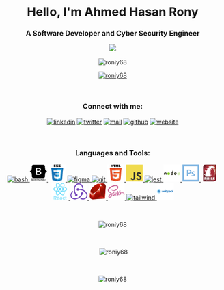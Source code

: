 <h1 align="center">Hello, I'm Ahmed Hasan Rony</h1>
<h3 align="center">A Software Developer and Cyber Security Engineer </h3>
<div id="header" align="center">
  <img src="https://media.giphy.com/media/fwbZnTftCXVocKzfxR/giphy.gif" width="200"/>
</div>

<p align="center"> <img src="https://komarev.com/ghpvc/?username=roniy68&label=Profile%20views&color=0e75b6&style=flat" alt="roniy68" /> </p>

<p align="center"> <a href="https://github.com/ryo-ma/github-profile-trophy"><img src="https://github-profile-trophy.vercel.app/?username=roniy68" alt="roniy68" /></a> </p>

<br>

<h3 align="center">Connect with me:</h3>
<p align="center">
<a href="https://www.linkedin.com/in/ahroniy/" target="blank"><img align="center" src="https://media.tenor.com/8q8PYGT5jW0AAAAd/linkedin-teameasil.gif" alt="linkedin" height="50" width="50" /></a>
<a href="https://twitter.com/ahroniy" target="blank"><img align="center" src="https://media.giphy.com/media/SMKiEh9WDO6ze/giphy.gif" alt="twitter" height="50" width="50" /></a>
<a href="mailto:ahmed.hasan.rony@gmail.com?subject=Reaching%20Out%20to%20you%20from%20Github" target="blank"><img align="center" src="https://media.giphy.com/media/5NPhdqmyRxn8I/giphy.gif" alt="mail" height="50" width="50" /></a>
<a href="https://www.github.com/roniy68" target="blank"><img align="center" src="https://media1.giphy.com/avatars/mwooodward/cIe5MvDvX4Vc.gif" alt="github" height="50" width="50" /></a>
<a href="https://roniy68.github.io" target="blank"><img align="center" src="https://media.giphy.com/media/eNkinmRoeqYhDvU476/giphy.gif" alt="website" height="50" width="50" /></a>
</p>


<br>

<h3 align="center">Languages and Tools:</h3>
<p align="center"> <a href="https://www.gnu.org/software/bash/" target="_blank" rel="noreferrer"> <img src="https://www.vectorlogo.zone/logos/gnu_bash/gnu_bash-icon.svg" alt="bash" width="40" height="40"/> </a> <a href="https://getbootstrap.com" target="_blank" rel="noreferrer"> <img src="https://raw.githubusercontent.com/devicons/devicon/master/icons/bootstrap/bootstrap-plain-wordmark.svg" alt="bootstrap" width="40" height="40"/> </a> <a href="https://www.w3schools.com/css/" target="_blank" rel="noreferrer"> <img src="https://raw.githubusercontent.com/devicons/devicon/master/icons/css3/css3-original-wordmark.svg" alt="css3" width="40" height="40"/> </a> <a href="https://www.figma.com/" target="_blank" rel="noreferrer"> <img src="https://www.vectorlogo.zone/logos/figma/figma-icon.svg" alt="figma" width="40" height="40"/> </a> <a href="https://git-scm.com/" target="_blank" rel="noreferrer"> <img src="https://www.vectorlogo.zone/logos/git-scm/git-scm-icon.svg" alt="git" width="40" height="40"/> </a> <a href="https://www.w3.org/html/" target="_blank" rel="noreferrer"> <img src="https://raw.githubusercontent.com/devicons/devicon/master/icons/html5/html5-original-wordmark.svg" alt="html5" width="40" height="40"/> </a> <a href="https://developer.mozilla.org/en-US/docs/Web/JavaScript" target="_blank" rel="noreferrer"> <img src="https://raw.githubusercontent.com/devicons/devicon/master/icons/javascript/javascript-original.svg" alt="javascript" width="40" height="40"/> </a> <a href="https://jestjs.io" target="_blank" rel="noreferrer"> <img src="https://www.vectorlogo.zone/logos/jestjsio/jestjsio-icon.svg" alt="jest" width="40" height="40"/> </a> <a href="https://nodejs.org" target="_blank" rel="noreferrer"> <img src="https://raw.githubusercontent.com/devicons/devicon/master/icons/nodejs/nodejs-original-wordmark.svg" alt="nodejs" width="40" height="40"/> </a> <a href="https://www.photoshop.com/en" target="_blank" rel="noreferrer"> <img src="https://raw.githubusercontent.com/devicons/devicon/master/icons/photoshop/photoshop-line.svg" alt="photoshop" width="40" height="40"/> </a> <a href="https://rubyonrails.org" target="_blank" rel="noreferrer"> <img src="https://raw.githubusercontent.com/devicons/devicon/master/icons/rails/rails-original-wordmark.svg" alt="rails" width="40" height="40"/> </a> <a href="https://reactjs.org/" target="_blank" rel="noreferrer"> <img src="https://raw.githubusercontent.com/devicons/devicon/master/icons/react/react-original-wordmark.svg" alt="react" width="40" height="40"/> </a> <a href="https://redux.js.org" target="_blank" rel="noreferrer"> <img src="https://raw.githubusercontent.com/devicons/devicon/master/icons/redux/redux-original.svg" alt="redux" width="40" height="40"/> </a> <a href="https://www.ruby-lang.org/en/" target="_blank" rel="noreferrer"> <img src="https://raw.githubusercontent.com/devicons/devicon/master/icons/ruby/ruby-original.svg" alt="ruby" width="40" height="40"/> </a> <a href="https://sass-lang.com" target="_blank" rel="noreferrer"> <img src="https://raw.githubusercontent.com/devicons/devicon/master/icons/sass/sass-original.svg" alt="sass" width="40" height="40"/> </a> <a href="https://tailwindcss.com/" target="_blank" rel="noreferrer"> <img src="https://www.vectorlogo.zone/logos/tailwindcss/tailwindcss-icon.svg" alt="tailwind" width="40" height="40"/> </a> <a href="https://webpack.js.org" target="_blank" rel="noreferrer"> <img src="https://raw.githubusercontent.com/devicons/devicon/d00d0969292a6569d45b06d3f350f463a0107b0d/icons/webpack/webpack-original-wordmark.svg" alt="webpack" width="40" height="40"/> </a> </p>

<br>

<p align="center"><img align="center" src="https://github-readme-stats.vercel.app/api/top-langs?username=roniy68&show_icons=true&locale=en&layout=compact" alt="roniy68" /></p>

<br>

<p align="center">&nbsp;<img align="center" src="https://github-readme-stats.vercel.app/api?username=roniy68&show_icons=true&locale=en" alt="roniy68" /></p>
<br>
<p align="center"><img align="center" src="https://github-readme-streak-stats.herokuapp.com/?user=roniy68&" alt="roniy68" /></p>
